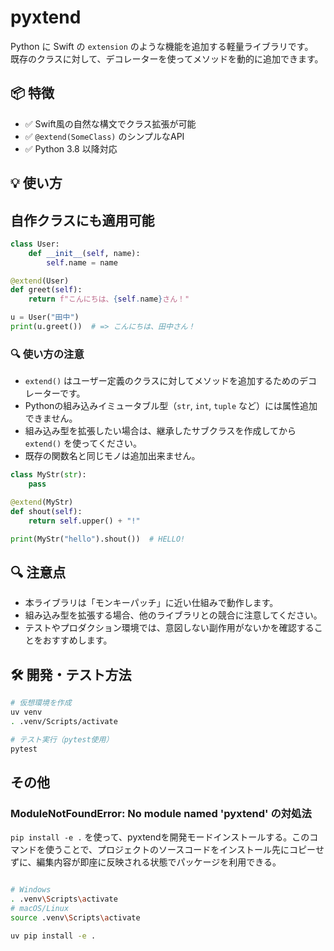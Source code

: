 # pyxtend
Python に Swift の `extension` のような機能を追加する軽量ライブラリです。  
既存のクラスに対して、デコレーターを使ってメソッドを動的に追加できます。


## 📦 特徴
- ✅ Swift風の自然な構文でクラス拡張が可能
- ✅ `@extend(SomeClass)` のシンプルなAPI
- ✅ Python 3.8 以降対応


## 💡 使い方
## 自作クラスにも適用可能
```python
class User:
    def __init__(self, name):
        self.name = name

@extend(User)
def greet(self):
    return f"こんにちは、{self.name}さん！"

u = User("田中")
print(u.greet())  # => こんにちは、田中さん！
```

### 🔍 使い方の注意
- `extend()` はユーザー定義のクラスに対してメソッドを追加するためのデコレーターです。
- Pythonの組み込みイミュータブル型（`str`, `int`, `tuple` など）には属性追加できません。
- 組み込み型を拡張したい場合は、継承したサブクラスを作成してから `extend()` を使ってください。
- 既存の関数名と同じモノは追加出来ません。
```python
class MyStr(str):
    pass

@extend(MyStr)
def shout(self):
    return self.upper() + "!"

print(MyStr("hello").shout())  # HELLO!
```


## 🔍 注意点
- 本ライブラリは「モンキーパッチ」に近い仕組みで動作します。
- 組み込み型を拡張する場合、他のライブラリとの競合に注意してください。
- テストやプロダクション環境では、意図しない副作用がないかを確認することをおすすめします。


## 🛠 開発・テスト方法
```sh
# 仮想環境を作成
uv venv
. .venv/Scripts/activate

# テスト実行（pytest使用）
pytest
```

## その他
### ModuleNotFoundError: No module named 'pyxtend' の対処法
`pip install -e .` を使って、pyxtendを開発モードインストールする。このコマンドを使うことで、プロジェクトのソースコードをインストール先にコピーせずに、編集内容が即座に反映される状態でパッケージを利用できる。
```sh

# Windows
. .venv\Scripts\activate
# macOS/Linux
source .venv\Scripts\activate

uv pip install -e .
```
